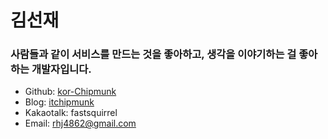 # 김선재

### 사람들과 같이 서비스를 만드는 것을 좋아하고, 생각을 이야기하는 걸 좋아하는 개발자입니다.

- Github: [kor-Chipmunk](https://github.com/kor-Chipmunk/)
- Blog: [itchipmunk](https://itchipmunk.tistory.com)
- Kakaotalk: fastsquirrel
- Email: rhj4862@gmail.com
